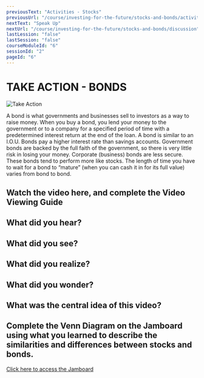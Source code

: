 ```yaml
---
previousText: "Activities - Stocks"
previousUrl: "/course/investing-for-the-future/stocks-and-bonds/activities-stocks"
nextText: "Speak Up"
nextUrl: "/course/investing-for-the-future/stocks-and-bonds/discussion"
lastLession: "false"
lastSession: "false"
courseModuleId: "6"
sessionId: "2"
pageId: "6"
---
```



# TAKE ACTION - BONDS
![Take Action](/assets/img/take-action.jpg)


A bond is what governments and businesses sell to investors as a way to raise money. When you buy a bond, you lend your money to the government or to a company for a specified period of time with a predetermined interest return at the end of the loan. A bond is similar to an I.O.U. Bonds pay a higher interest rate than savings accounts. Government bonds are backed by the full faith of the government, so there is very little risk in losing your money. Corporate (business) bonds are less secure. These bonds tend to perform more like stocks. The length of time you have to wait for a bond to “mature” (when you can cash it in for its full value) varies from bond to bond.


## Watch the video here, and complete the Video Viewing Guide

<sparkle-youtube src="https://www.youtube.com/watch?v=IuyejHOGCro"></sparkle-youtube>



## What did you hear? 
<sparkle-feed-post assignment-name="What did you hear?" ></sparkle-feed-post>

## What did you see? 
<sparkle-feed-post assignment-name="What did you see?" ></sparkle-feed-post>

## What did you realize? 
<sparkle-feed-post assignment-name="What did you realize?" ></sparkle-feed-post>

## What did you wonder? 
<sparkle-feed-post assignment-name="What did you wonder?" ></sparkle-feed-post>

## What was the central idea of this video? 
<sparkle-feed-post assignment-name="What was the central idea of this video?" ></sparkle-feed-post>

## Complete the Venn Diagram on the Jamboard using what you learned to describe the similarities and differences between stocks and bonds.

<a href="https://jamboard.google.com/d/1OZFTesmAZK-gUF0kouDpY41sEA4nWznz-GROwA-iM1I/edit?usp=sharing" target="_blank">Click here to access the Jamboard</a>